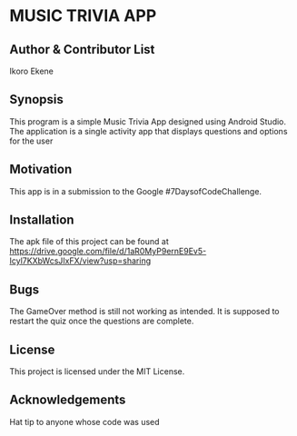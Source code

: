 MUSIC TRIVIA APP
====================
Author & Contributor List
----------
Ikoro Ekene

## Synopsis
This program is a simple Music Trivia App designed using Android Studio. The application is a single activity app that displays questions and options for the user


## Motivation

This app is in a submission to the Google  #7DaysofCodeChallenge. 

## Installation

The apk file of this project can be found at https://drive.google.com/file/d/1aR0MyP9ernE9Ev5-Icyl7KXbWcsJIxFX/view?usp=sharing


## Bugs

The GameOver method is still not working as intended. It is supposed to restart the quiz once the questions are complete.

## License

This project is licensed under the MIT License.

## Acknowledgements

Hat tip to anyone whose code was used

